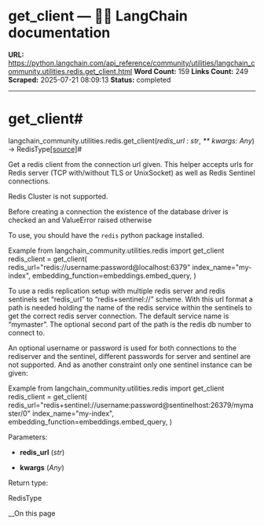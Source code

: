 # get_client — 🦜🔗 LangChain  documentation

**URL:** https://python.langchain.com/api_reference/community/utilities/langchain_community.utilities.redis.get_client.html
**Word Count:** 159
**Links Count:** 249
**Scraped:** 2025-07-21 08:09:13
**Status:** completed

---

# get\_client\#

langchain\_community.utilities.redis.get\_client\(_redis\_url : str_, _\*\* kwargs: Any_\) → RedisType[\[source\]](https://python.langchain.com/api_reference/_modules/langchain_community/utilities/redis.html#get_client)\#     

Get a redis client from the connection url given. This helper accepts urls for Redis server \(TCP with/without TLS or UnixSocket\) as well as Redis Sentinel connections.

Redis Cluster is not supported.

Before creating a connection the existence of the database driver is checked an and ValueError raised otherwise

To use, you should have the `redis` python package installed.

Example               from langchain_community.utilities.redis import get_client     redis_client = get_client(         redis_url="redis://username:password@localhost:6379"         index_name="my-index",         embedding_function=embeddings.embed_query,     )     

To use a redis replication setup with multiple redis server and redis sentinels set “redis\_url” to “redis+sentinel://” scheme. With this url format a path is needed holding the name of the redis service within the sentinels to get the correct redis server connection. The default service name is “mymaster”. The optional second part of the path is the redis db number to connect to.

An optional username or password is used for both connections to the rediserver and the sentinel, different passwords for server and sentinel are not supported. And as another constraint only one sentinel instance can be given:

Example               from langchain_community.utilities.redis import get_client     redis_client = get_client(         redis_url="redis+sentinel://username:password@sentinelhost:26379/mymaster/0"         index_name="my-index",         embedding_function=embeddings.embed_query,     )     

Parameters:     

  * **redis\_url** \(_str_\)

  * **kwargs** \(_Any_\)

Return type:     

RedisType

__On this page